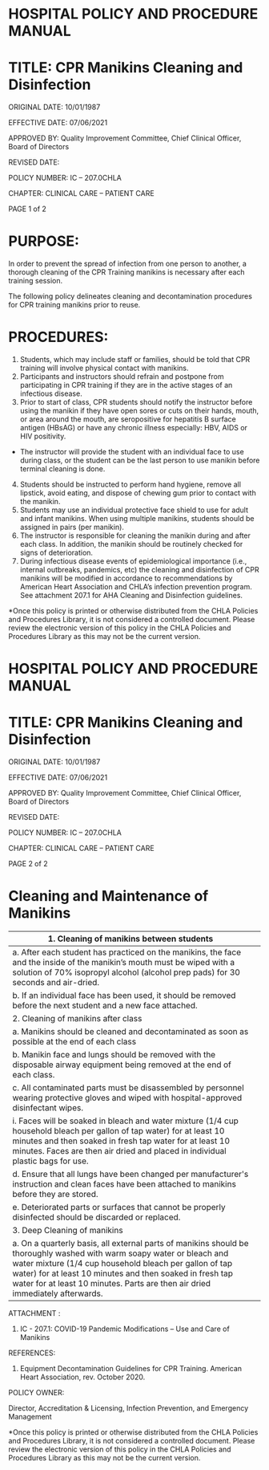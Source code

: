 # HOSPITAL POLICY AND PROCEDURE MANUAL

# TITLE: CPR Manikins Cleaning and Disinfection

ORIGINAL DATE: 10/01/1987

EFFECTIVE DATE: 07/06/2021

APPROVED BY: Quality Improvement Committee, Chief Clinical Officer, Board of Directors

REVISED DATE:

POLICY NUMBER: IC – 207.0CHLA

CHAPTER: CLINICAL CARE – PATIENT CARE

PAGE 1 of 2

# PURPOSE:

In order to prevent the spread of infection from one person to another, a thorough cleaning of the CPR Training manikins is necessary after each training session.

The following policy delineates cleaning and decontamination procedures for CPR training manikins prior to reuse.

# PROCEDURES:

1. Students, which may include staff or families, should be told that CPR training will involve physical contact with manikins.
2. Participants and instructors should refrain and postpone from participating in CPR training if they are in the active stages of an infectious disease.
3. Prior to start of class, CPR students should notify the instructor before using the manikin if they have open sores or cuts on their hands, mouth, or area around the mouth, are seropositive for hepatitis B surface antigen (HBsAG) or have any chronic illness especially: HBV, AIDS or HIV positivity.
- The instructor will provide the student with an individual face to use during class, or the student can be the last person to use manikin before terminal cleaning is done.
4. Students should be instructed to perform hand hygiene, remove all lipstick, avoid eating, and dispose of chewing gum prior to contact with the manikin.
5. Students may use an individual protective face shield to use for adult and infant manikins. When using multiple manikins, students should be assigned in pairs (per manikin).
6. The instructor is responsible for cleaning the manikin during and after each class. In addition, the manikin should be routinely checked for signs of deterioration.
7. During infectious disease events of epidemiological importance (i.e., internal outbreaks, pandemics, etc) the cleaning and disinfection of CPR manikins will be modified in accordance to recommendations by American Heart Association and CHLA’s infection prevention program. See attachment 207.1 for AHA Cleaning and Disinfection guidelines.

*Once this policy is printed or otherwise distributed from the CHLA Policies and Procedures Library, it is not considered a controlled document. Please review the electronic version of this policy in the CHLA Policies and Procedures Library as this may not be the current version.
# HOSPITAL POLICY AND PROCEDURE MANUAL

# TITLE: CPR Manikins Cleaning and Disinfection

ORIGINAL DATE: 10/01/1987

EFFECTIVE DATE: 07/06/2021

APPROVED BY: Quality Improvement Committee, Chief Clinical Officer, Board of Directors

REVISED DATE:

POLICY NUMBER: IC – 207.0CHLA

CHAPTER: CLINICAL CARE – PATIENT CARE

PAGE 2 of 2

# Cleaning and Maintenance of Manikins

|1. Cleaning of manikins between students| |
|---|---|
|a. After each student has practiced on the manikins, the face and the inside of the manikin’s mouth must be wiped with a solution of 70% isopropyl alcohol (alcohol prep pads) for 30 seconds and air-dried.| |
|b. If an individual face has been used, it should be removed before the next student and a new face attached.| |
|2. Cleaning of manikins after class| |
|a. Manikins should be cleaned and decontaminated as soon as possible at the end of each class| |
|b. Manikin face and lungs should be removed with the disposable airway equipment being removed at the end of each class.| |
|c. All contaminated parts must be disassembled by personnel wearing protective gloves and wiped with hospital-approved disinfectant wipes.| |
|i. Faces will be soaked in bleach and water mixture (1/4 cup household bleach per gallon of tap water) for at least 10 minutes and then soaked in fresh tap water for at least 10 minutes. Faces are then air dried and placed in individual plastic bags for use.| |
|d. Ensure that all lungs have been changed per manufacturer's instruction and clean faces have been attached to manikins before they are stored.| |
|e. Deteriorated parts or surfaces that cannot be properly disinfected should be discarded or replaced.| |
|3. Deep Cleaning of manikins| |
|a. On a quarterly basis, all external parts of manikins should be thoroughly washed with warm soapy water or bleach and water mixture (1/4 cup household bleach per gallon of tap water) for at least 10 minutes and then soaked in fresh tap water for at least 10 minutes. Parts are then air dried immediately afterwards.| |

ATTACHMENT :

1. IC - 207.1: COVID-19 Pandemic Modifications – Use and Care of Manikins

REFERENCES:

1. Equipment Decontamination Guidelines for CPR Training. American Heart Association, rev. October 2020.

POLICY OWNER:

Director, Accreditation & Licensing, Infection Prevention, and Emergency Management

*Once this policy is printed or otherwise distributed from the CHLA Policies and Procedures Library, it is not considered a controlled document. Please review the electronic version of this policy in the CHLA Policies and Procedures Library as this may not be the current version.